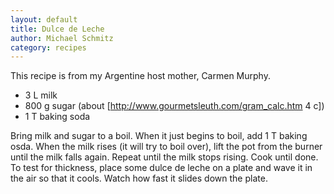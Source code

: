 ```yaml
---
layout: default
title: Dulce de Leche
author: Michael Schmitz
category: recipes
---
```


This recipe is from my Argentine host mother, Carmen Murphy.

 * 3 L milk
 * 800 g sugar (about [http://www.gourmetsleuth.com/gram_calc.htm 4 c])
 * 1 T baking soda

Bring milk and sugar to a boil.  When it just begins to boil, add 1 T baking
osda.  When the milk rises (it will try to boil over), lift the pot from the
burner until the milk falls again.  Repeat until the milk stops rising.  Cook
until done.  To test for thickness, place some dulce de leche on a plate and
wave it in the air so that it cools.  Watch how fast it slides down the plate.
